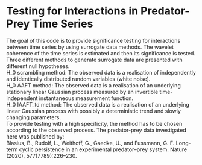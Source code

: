 # Testing for Interactions in Predator-Prey Time Series
The goal of this code is to provide significance testing for interactions between time series by using surrogate data methods. The wavelet coherence of the time series is estimated and then its significance is tested.
Three different methods to generate surrogate data are presented with different null hypotheses.  
H_0 scrambling method: The observed data is a realisation of independently and identically
distributed random variables (white noise).  
H_0 AAFT method: The observed data is a realisation of an underlying stationary linear Gaussian process measured by an invertible time-independent instantaneous measurement function.  
H_0 IAAFT_td method: The observed data is a realisation of an underlying linear Gaussian process with possibly a deterministic trend and slowly changing parameters.  
To provide testing with a high specificity, the method has to be chosen according to the observed process.
The predator-prey data investigated here was published by:  
Blasius, B., Rudolf, L., Weithoff, G., Gaedke, U., and Fussmann, G. F. Long-term cyclic persistence in an experimental predator–prey system. Nature (2020), 577(7789):226–230.
